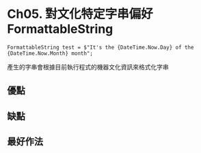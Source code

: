 ﻿# Ch05. 對文化特定字串偏好FormattableString

```
FormattableString test = $"It's the {DateTime.Now.Day} of the {DateTime.Now.Month} month";
```

產生的字串會根據目前執行程式的機器文化資訊來格式化字串


## 優點

## 缺點


## 最好作法


